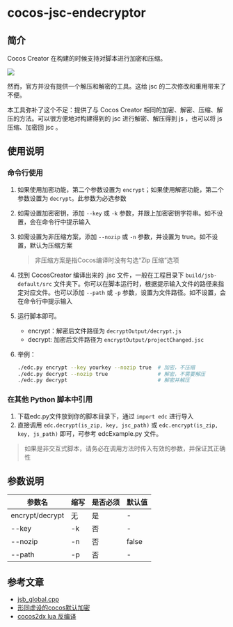# cocos-jsc-endecryptor

## 简介

Cocos Creator 在构建的时候支持对脚本进行加密和压缩。

![](https://ws3.sinaimg.cn/large/0069RVTdgy1fuzxib2j7gj30no04ojrl.jpg)

然而，官方并没有提供一个解压和解密的工具。这给 jsc 的二次修改和重用带来了不便。

本工具弥补了这个不足：提供了与 Cocos Creator 相同的加密、解密、压缩、解压的方法。可以很方便地对构建得到的 jsc 进行解密、解压得到 js ，也可以将 js 压缩、加密回 jsc 。

## 使用说明

### 命令行使用

1. 如果使用加密功能，第二个参数设置为 `encrypt`；如果使用解密功能，第二个参数设置为 `decrypt`。此参数为必选参数

2. 如需设置加密密钥，添加 `--key` 或 `-k` 参数，并跟上加密密钥字符串。如不设置，会在命令行中提示输入

3. 如需设置为非压缩方案，添加 `--nozip` 或 `-n` 参数，并设置为 true。如不设置，默认为压缩方案

    > 非压缩方案是指Cocos编译时没有勾选“Zip 压缩”选项

4. 找到 CocosCreator 编译出来的 .jsc 文件，一般在工程目录下 `build/jsb-default/src` 文件夹下。你可以在脚本运行时，根据提示输入文件的路径来指定对应文件。也可以添加 `--path` 或 `-p` 参数，设置为文件路径。如不设置，会在命令行中提示输入


5. 运行脚本即可。

    - encrypt：解密后文件路径为 `decryptOutput/decrypt.js`
    - decrypt: 加密后文件路径为 `encryptOutput/projectChanged.jsc`

6. 举例：

    ``` sh
    ./edc.py encrypt --key yourkey --nozip true  # 加密，不压缩
    ./edc.py decrypt --nozip true                # 解密，不需要解压
    ./edc.py decrypt                             # 解密并解压
    ```

### 在其他 Python 脚本中引用

1. 下载edc.py文件放到你的脚本目录下，通过 `import edc` 进行导入
2. 直接调用 `edc.decrypt(is_zip, key, jsc_path)` 或 `edc.encrypt(is_zip, key, js_path)` 即可，可参考 edcExample.py 文件。

> 如果是非交互式脚本，请务必在调用方法时传入有效的参数，并保证其正确性

## 参数说明

| 参数名 | 缩写 | 是否必须 | 默认值 |
| ----- | ----- | ---- | ----- |
| encrypt/decrypt | 无 | 是 | - |
| --key | -k | 否 | - |
| --nozip | -n | 否 | false |
| --path | -p | 否 | - |

## 参考文章

- [jsb_global.cpp](https://github.com/cocos-creator/cocos2d-x-lite/blob/develop/cocos/scripting/js-bindings/manual/jsb_global.cpp)
- [形同虚设的cocos默认加密](http://blog.shuax.com/archives/decryptcocos.html)
- [cocos2dx lua 反编译](https://bbs.pediy.com/thread-216800.htm)
